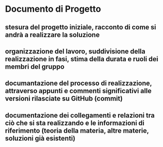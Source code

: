 # Documento di Progetto


## stesura del progetto iniziale, racconto di come si andrà a realizzare la soluzione

## organizzazione del lavoro, suddivisione della realizzazione in fasi, stima della durata e ruoli dei membri del gruppo

## documantazione del processo di realizzazione, attraverso appunti e commenti significativi alle versioni rilasciate su GitHub (commit)

## documentazione dei collegamenti e relazioni tra ciò che si sta realizzando e le informazioni di riferimento (teoria della materia, altre materie, soluzioni già esistenti)

